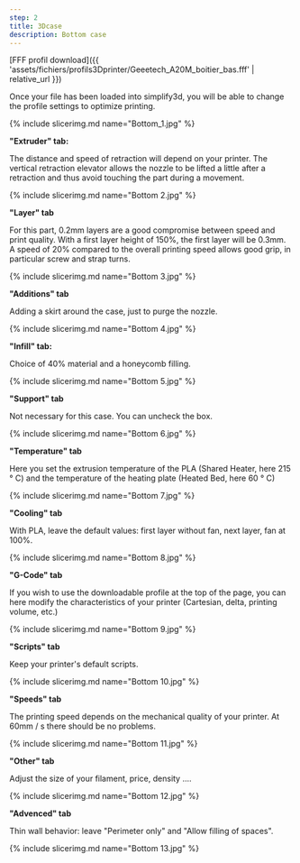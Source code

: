 ```yaml
---
step: 2
title: 3Dcase
description: Bottom case
---
```


[FFF profil download]({{ 'assets/fichiers/profils3Dprinter/Geeetech_A20M_boitier_bas.fff' | relative_url }})

Once your file has been loaded into simplify3d, you will be able to change the profile settings to optimize printing.


{% include slicerimg.md name="Bottom_1.jpg" %}


**"Extruder" tab:** 


The distance and speed of retraction will depend on your printer. The vertical retraction elevator allows the nozzle to be lifted a little after a retraction and thus avoid touching the part during a movement.


{% include slicerimg.md name="Bottom 2.jpg" %}

**"Layer" tab**

For this part, 0.2mm layers are a good compromise between speed and print quality. With a first layer height of 150%, the first layer will be 0.3mm. A speed of 20% compared to the overall printing speed allows good grip, in particular screw and strap turns.


{% include slicerimg.md name="Bottom 3.jpg" %}

**"Additions" tab**

Adding a skirt around the case, just to purge the nozzle.



{% include slicerimg.md name="Bottom 4.jpg" %}

**"Infill" tab:**

Choice of 40% material and a honeycomb filling.


{% include slicerimg.md name="Bottom 5.jpg" %}

**"Support" tab**

Not necessary for this case. You can uncheck the box.

{% include slicerimg.md name="Bottom 6.jpg" %}

**"Temperature" tab**

Here you set the extrusion temperature of the PLA (Shared Heater, here 215 ° C) and the temperature of the heating plate (Heated Bed, here 60 ° C)

{% include slicerimg.md name="Bottom 7.jpg" %}

**"Cooling" tab**

With PLA, leave the default values: first layer without fan, next layer, fan at 100%.


{% include slicerimg.md name="Bottom 8.jpg" %}

**"G-Code" tab**

If you wish to use the downloadable profile at the top of the page, you can here modify the characteristics of your printer (Cartesian, delta, printing volume, etc.)


{% include slicerimg.md name="Bottom 9.jpg" %}

**"Scripts" tab**

Keep your printer's default scripts.


{% include slicerimg.md name="Bottom 10.jpg" %}

**"Speeds" tab**

The printing speed depends on the mechanical quality of your printer. At 60mm / s there should be no problems.

{% include slicerimg.md name="Bottom 11.jpg" %}

**"Other" tab**

Adjust the size of your filament, price, density ....


{% include slicerimg.md name="Bottom 12.jpg" %}

**"Advenced" tab**

Thin wall behavior: leave "Perimeter only" and "Allow filling of spaces".

{% include slicerimg.md name="Bottom 13.jpg" %}


